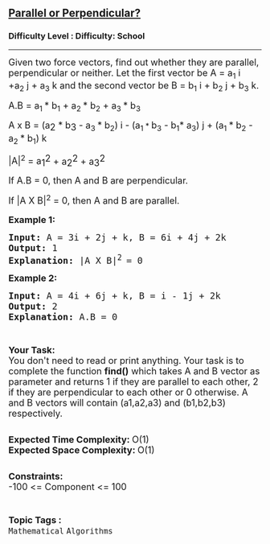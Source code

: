 <h2><a href="https://www.geeksforgeeks.org/problems/parallel-or-perpendicular4257/1?page=1&difficulty=School&status=unsolved&sortBy=accuracy">Parallel or Perpendicular?</a></h2><h3>Difficulty Level : Difficulty: School</h3><hr><div class="problems_problem_content__Xm_eO"><p><span style="font-size: 18px;">Given two force vectors, find out whether they are parallel, perpendicular or neither. Let the first vector be A = a<sub>1</sub>&nbsp;i +a<sub>2</sub>&nbsp;j + a<sub>3</sub>&nbsp;k and the second vector be B = b<sub>1</sub>&nbsp;i + b<sub>2</sub>&nbsp;j + b<sub>3</sub>&nbsp;k.</span></p>
<p><span style="font-size: 18px;">A.B = a<sub>1&nbsp;</sub>* b<sub>1</sub>&nbsp;+ a<sub>2&nbsp;</sub>* b<sub>2</sub>&nbsp;+ a<sub>3&nbsp;</sub></span><span style="font-size: 18px;">* b<sub>3</sub></span></p>
<p><span style="font-size: 18px;">A x B = (a</span><sub style="font-size: 18px;">2&nbsp;</sub><span style="font-size: 18px;">* b</span><sub style="font-size: 18px;">3</sub><span style="font-size: 18px;">&nbsp;- a<sub>3&nbsp;</sub>*&nbsp;b<sub>2</sub>) i - (a<sub>1</sub></span><span style="font-size: 15px;">&nbsp;*&nbsp;</span><span style="font-size: 18px;">b<sub>3</sub></span><span style="font-size: 18px;">&nbsp;- b<sub>1</sub>* a<sub>3</sub>) j + (a<sub>1&nbsp;</sub>* b<sub>2</sub>&nbsp;- a<sub>2&nbsp;</sub>* b<sub>1</sub>) k</span></p>
<p><span style="font-size: 18px;">|A|<sup>2</sup>&nbsp;= a</span><sub style="font-size: 18px;">1</sub><sup style="font-size: 18px;">2</sup><span style="font-size: 18px;">&nbsp;+ a</span><sub style="font-size: 18px;">2</sub><sup style="font-size: 18px;">2</sup><span style="font-size: 18px;">&nbsp;+ a</span><sub style="font-size: 18px;">3</sub><sup style="font-size: 18px;">2</sup></p>
<p><span style="font-size: 18px;">If A.B = 0, then A and B are perpendicular.</span></p>
<p><span style="font-size: 18px;">If |A X B|<sup>2</sup>&nbsp;= 0, then A and B are parallel.</span><br><br><strong style="font-size: 18px;">Example 1:</strong></p>
<pre><span style="font-size: 18px;"><strong>Input: </strong>A = 3i + 2j + k, B = 6i + 4j + 2k
<strong>Output: </strong>1
<strong>Explanation: </strong>|A X B|<sup>2 </sup>= 0</span>
</pre>
<p><span style="font-size: 18px;"><strong>Example 2:</strong></span></p>
<pre><span style="font-size: 18px;"><strong>Input: </strong>A = 4i + 6j + k, B = i - 1j + 2k
<strong>Output: </strong>2
<strong>Explanation: </strong>A.B&nbsp;= 0</span>
</pre>
<p>&nbsp;</p>
<p><span style="font-size: 18px;"><strong>Your Task:</strong><br>You don't need to read or print anything. Your task is to complete the function&nbsp;<strong>find()</strong>&nbsp;which takes A and B vector as parameter and returns 1 if they are parallel to each other, 2 if they are perpendicular to each other or 0 otherwise. A and B vectors will contain (a1,a2,a3) and (b1,b2,b3) respectively.</span><br>&nbsp;</p>
<p><span style="font-size: 18px;"><strong>Expected Time Complexity:&nbsp;</strong>O(1)<br><strong>Expected Space Complexity:&nbsp;</strong>O(1)</span><br>&nbsp;</p>
<p><span style="font-size: 18px;"><strong>Constraints:</strong><br>-100 &lt;= Component &lt;= 100</span></p></div><br><p><span style=font-size:18px><strong>Topic Tags : </strong><br><code>Mathematical</code>&nbsp;<code>Algorithms</code>&nbsp;
